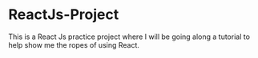 # ReactJs-Project
This is a React Js practice project where I will be going along a tutorial to help show me the ropes of using React.
